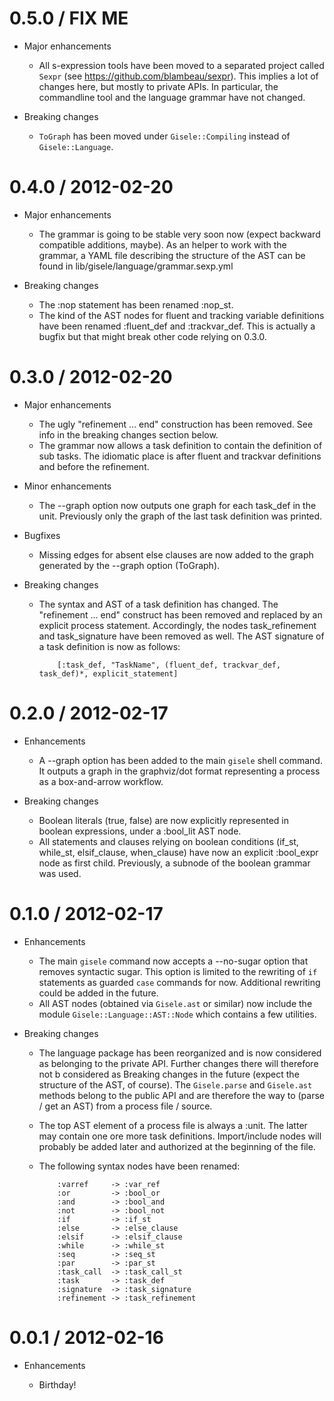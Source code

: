 # 0.5.0 / FIX ME

* Major enhancements

  * All s-expression tools have been moved to a separated project called `Sexpr` (see
    https://github.com/blambeau/sexpr). This implies a lot of changes here, but mostly
    to private APIs. In particular, the commandline tool and the language grammar have not
    changed.

* Breaking changes

  * `ToGraph` has been moved under `Gisele::Compiling` instead of `Gisele::Language`.

# 0.4.0 / 2012-02-20

* Major enhancements

  * The grammar is going to be stable very soon now (expect backward compatible additions,
    maybe). As an helper to work with the grammar, a YAML file describing the structure of
    the AST can be found in lib/gisele/language/grammar.sexp.yml

* Breaking changes

  * The :nop statement has been renamed :nop_st.
  * The kind of the AST nodes for fluent and tracking variable definitions have been
    renamed :fluent_def and :trackvar_def. This is actually a bugfix but that might break
    other code relying on 0.3.0.

# 0.3.0 / 2012-02-20

* Major enhancements

  * The ugly "refinement ... end" construction has been removed. See info in the breaking
    changes section below.
  * The grammar now allows a task definition to contain the definition of sub tasks. The
    idiomatic place is after fluent and trackvar definitions and before the refinement.

* Minor enhancements

  * The --graph option now outputs one graph for each task_def in the unit. Previously
    only the graph of the last task definition was printed.

* Bugfixes

  * Missing edges for absent else clauses are now added to the graph generated by
    the --graph option (ToGraph).

* Breaking changes

  * The syntax and AST of a task definition has changed. The "refinement ... end"
    construct has been removed and replaced by an explicit process statement. Accordingly,
    the nodes task_refinement and task_signature have been removed as well. The AST
    signature of a task definition is now as follows:

            [:task_def, "TaskName", (fluent_def, trackvar_def, task_def)*, explicit_statement]

# 0.2.0 / 2012-02-17

* Enhancements

  * A --graph option has been added to the main `gisele` shell command. It outputs a graph
    in the graphviz/dot format representing a process as a box-and-arrow workflow.

* Breaking changes

  * Boolean literals (true, false) are now explicitly represented in boolean expressions,
    under a :bool_lit AST node.
  * All statements and clauses relying on boolean conditions (if_st, while_st,
    elsif_clause, when_clause) have now an explicit :bool_expr node as first child.
    Previously, a subnode of the boolean grammar was used.

# 0.1.0 / 2012-02-17

* Enhancements

  * The main `gisele` command now accepts a --no-sugar option that removes syntactic
    sugar. This option is limited to the rewriting of `if` statements as guarded `case`
    commands for now. Additional rewriting could be added in the future.
  * All AST nodes (obtained via `Gisele.ast` or similar) now include the module
    `Gisele::Language::AST::Node` which contains a few utilities.

* Breaking changes

  * The language package has been reorganized and is now considered as belonging to
    the private API. Further changes there will therefore not b considered as Breaking
    changes in the future (expect the structure of the AST, of course).
    The `Gisele.parse` and `Gisele.ast` methods belong to the public API and are therefore
    the way to (parse / get an AST) from a process file / source.

  * The top AST element of a process file is always a :unit. The latter may contain
    one ore more task definitions. Import/include nodes will probably be added later
    and authorized at the beginning of the file.

  * The following syntax nodes have been renamed:

            :varref     -> :var_ref
            :or         -> :bool_or
            :and        -> :bool_and
            :not        -> :bool_not
            :if         -> :if_st
            :else       -> :else_clause
            :elsif      -> :elsif_clause
            :while      -> :while_st
            :seq        -> :seq_st
            :par        -> :par_st
            :task_call  -> :task_call_st
            :task       -> :task_def
            :signature  -> :task_signature
            :refinement -> :task_refinement

# 0.0.1 / 2012-02-16

* Enhancements

  * Birthday!